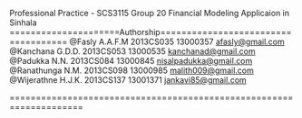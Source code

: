 Professional Practice - SCS3115 
Group 20 
Financial Modeling Applicaion in Sinhala
=====================Authorship====================================
@Fasly A.A.F.M 		2013CS035 	13000357 	afasly@gmail.com
@Kanchana G.D.D. 	2013CS053 	13000535 	kanchanad@gmail.com
@Padukka N.N. 		2013CS084 	13000845 	nisalpadukka@gmail.com
@Ranathunga N.M. 	2013CS098 	13000985 	malith009@gmail.com
@Wijerathne H.J.K. 	2013CS137 	13001371 	jankavi85@gmail.com

====================================================================